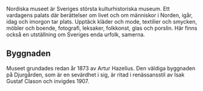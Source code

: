 Nordiska museet är Sveriges största kulturhistoriska museum. Ett vardagens palats där berättelser om livet och om människor i Norden, igår, idag och imorgon tar plats. Upptäck kläder och mode, textilier och smycken, möbler och boende, fotografi, leksaker, folkkonst, glas och porslin. Här finns också en utställning om Sveriges enda urfolk, samerna.

## Byggnaden
Museet grundades redan år 1873 av Artur Hazelius. Den väldiga byggnaden på Djurgården, som är en sevärdhet i sig, är ritad i renässansstil av Isak Gustaf Clason och invigdes 1907.
